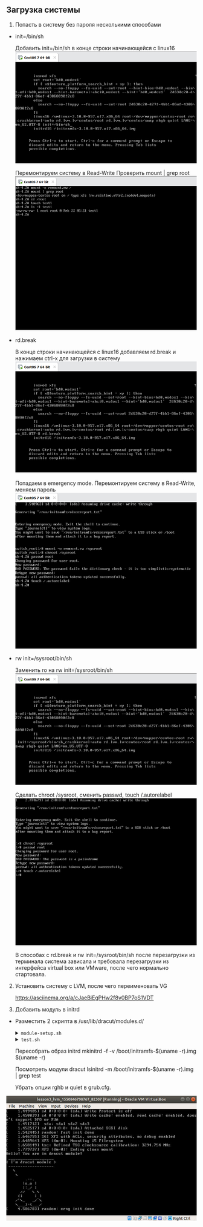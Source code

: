 Загрузка системы
-----------------

1. Попасть в систему без пароля несколькими способами

* init=/bin/sh

    Добавить init=/bin/sh в конце строки начинающейся с linux16
![](pic/bin_sh.png)

    Перемонтируем систему в Read-Write
    Проверить mount | grep root
![](pic/bin_sh1.png)

* rd.break

    В конце строки начинающейся с linux16 добавляем rd.break и нажимаем сtrl-x для загрузки в систему
![](pic/rd.break.png)

    Попадаем в emergency mode. Перемонтируем систему в Read-Write, меняем пароль
![](pic/rd.break1.png)

* rw init=/sysroot/bin/sh

    Заменить ro на rw init=/sysroot/bin/sh
![](pic/rw_init.png)

    Сделать chroot /sysroot, сменить passwd, touch /.autorelabel
![](pic/rw_init1.png)

    В способах c rd.break и rw init=/sysroot/bin/sh после перезагрузки из терминала система зависала и требовала 
    перезагрузки из интерфейса  virtual box или VMware, после чего нормально стартовала.

 
2. Установить систему с LVM, после чего переименовать VG

    https://asciinema.org/a/cJaeBiEgPHw2f8v0BP7oS1VDT

3. Добавить модуль в initrd

* Разместить 2 скрипта в /usr/lib/dracut/modules.d/
    <details>
    <summary><code>module-setup.sh</code></summary>
    
    ```
    #!/bin/bash
    
    check() {
        return 0
    }
    
    depends() {
        return 0
    }
    
    install() {
        inst_hook cleanup 00 "${moddir}/test.sh"
    }
    ```
    </details>

    <details>
    <summary><code>test.sh</code></summary>
        
    ```
    #!/bin/bash
    
    exec 0<>/dev/console 1<>/dev/console 2<>/dev/console
    cat <<'msgend'
    
    Hello! You are in dracut module!
    
     ___________________
    < I'm Tux >
     -------------------
       \
        \
            .--.
           |o_o |
           |:_/ |
          //   \ \
         (|     | )
        /'\_   _/`\
        \___)=(___/
    msgend
    sleep 10
    echo " continuing...."
    ```  
    </details>

    Пересобрать образ initrd 
    mkinitrd -f -v /boot/initramfs-$(uname -r).img $(uname -r)

    Посмотреть модули dracut
    lsinitrd -m /boot/initramfs-$(uname -r).img | grep test

    Убрать опции rghb и quiet в grub.cfg.

![](pic/dracut_hello.jpg)